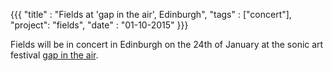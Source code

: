 {{{
  "title" : "Fields at 'gap in the air', Edinburgh",
  "tags" : ["concert"],
  "project": "fields",
  "date" : "01-10-2015"
}}}

Fields will be in concert in Edinburgh on the 24th of January at the sonic art festival [gap in the air](https://digital.eca.ed.ac.uk/gap-in-air/2015/01/05/fields-by-tim-shaw-sebastien-piquemal/).
